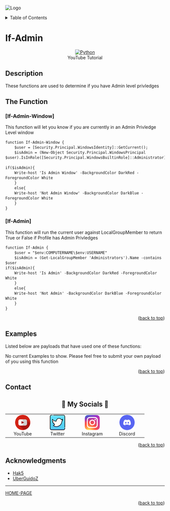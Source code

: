 ![Logo](https://github.com/I-Am-Jakoby/hak5-submissions/blob/main/Assets/logo-170-px.png?raw=true)

<!-- TABLE OF CONTENTS -->
<details>
  <summary>Table of Contents</summary>
  <ol>
    <li><a href="#Description">Description</a></li>
    <li><a href="#The-Function">The Function</a></li>
    <li><a href="#Examples">Examples</a></li>
    <li><a href="#Contact">Contact</a></li>
    <li><a href="#Acknowledgments">Acknowledgments</a></li>
  </ol>
</details>

# If-Admin

<p align="center">
      <a href="https://www.youtube.com/watch?v=vK5fYx5vlss">
        <img src=https://i.ytimg.com/vi/vK5fYx5vlss/hqdefault.jpg width="300" alt="Python" />
      </a>
      <br>YouTube Tutorial	
</p>

## Description

These functions are used to determine if you have Admin level privledges

## The Function

### [If-Admin-Window] 

This function will let you know if you are currently in an Admin Privledge Level window

```
function If-Admin-Window {  
	$user = [Security.Principal.WindowsIdentity]::GetCurrent();
	$isAdmin = (New-Object Security.Principal.WindowsPrincipal $user).IsInRole([Security.Principal.WindowsBuiltinRole]::Administrator)  
	
if($isAdmin){
	Write-host 'Is Admin Window' -BackgroundColor DarkRed -ForegroundColor White
	}
	else{
	Write-host 'Not Admin Window' -BackgroundColor DarkBlue -ForegroundColor White
	}
}
```

### [If-Admin] 

This function will run the current user against LocalGroupMember to return True or False if Profile has Admin Privledges

```
function If-Admin {
	$user = "$env:COMPUTERNAME\$env:USERNAME"
	$isAdmin = (Get-LocalGroupMember 'Administrators').Name -contains $user
if($isAdmin){
	Write-host 'Is Admin' -BackgroundColor DarkRed -ForegroundColor White
	}
	else{
	Write-host 'Not Admin' -BackgroundColor DarkBlue -ForegroundColor White
	}
}
```

<p align="right">(<a href="#top">back to top</a>)</p>


## Examples 

Listed below are payloads that have used one of these functions:

No current Examples to show. Please feel free to submit your own payload of you using this function


<p align="right">(<a href="#top">back to top</a>)</p>

<!-- CONTACT -->
## Contact

<h2 align="center">📱 My Socials 📱</h2>
<div align=center>
<table>
  <tr>
    <td align="center" width="96">
      <a href="https://youtube.com/c/IamJakoby?sub_confirmation=1">
        <img src=https://github.com/I-Am-Jakoby/I-Am-Jakoby/blob/main/img/youtube-svgrepo-com.svg width="48" height="48" alt="C#" />
      </a>
      <br>YouTube
    </td>
    <td align="center" width="96">
      <a href="https://twitter.com/I_Am_Jakoby">
        <img src=https://github.com/I-Am-Jakoby/I-Am-Jakoby/blob/main/img/twitter.png width="48" height="48" alt="Python" />
      </a>
      <br>Twitter
    </td>
    <td align="center" width="96">
      <a href="https://www.instagram.com/i_am_jakoby/">
        <img src=https://github.com/I-Am-Jakoby/I-Am-Jakoby/blob/main/img/insta.png width="48" height="48" alt="Golang" />
      </a>
      <br>Instagram
    </td>
    <td align="center" width="96">
      <a href="https://discord.gg/MYYER2ZcJF">
        <img src=https://github.com/I-Am-Jakoby/I-Am-Jakoby/blob/main/img/discord-v2-svgrepo-com.svg width="48" height="48" alt="Jsonnet" />
      </a>
      <br>Discord
    </td>
  </tr>
</table>
</div>



<p align="right">(<a href="#top">back to top</a>)</p>

<!-- ACKNOWLEDGMENTS -->
## Acknowledgments

* [Hak5](https://hak5.org/)
* [UberGuidoZ](https://github.com/UberGuidoZ)

***

[HOME-PAGE](https://github.com/I-Am-Jakoby/PowerShell-for-Hackers)

<p align="right">(<a href="#top">back to top</a>)</p>
